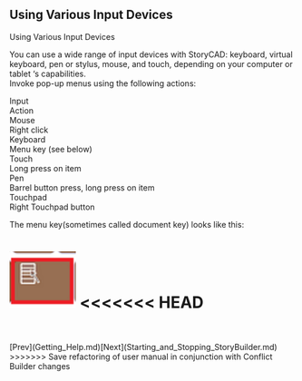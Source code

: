 ## Using Various Input Devices ##
Using Various Input Devices <br/>

You can use a wide range of input devices with StoryCAD:  keyboard, virtual keyboard, pen or stylus, mouse, and touch, depending on your computer or tablet ‘s capabilities. <br/>
Invoke pop-up menus using the following actions: <br/>

Input <br/>
Action <br/>
Mouse <br/>
Right click <br/>
Keyboard <br/>
Menu key (see below) <br/>
Touch <br/>
Long press on item <br/>
Pen <br/>
Barrel button press, long press on item <br/>
Touchpad <br/>
Right Touchpad button <br/>

The menu key(sometimes called document key) looks like this:  <br/>

![](Keyboard-Right-Mouse-Key.png)
<<<<<<< HEAD
=======
 <br/>
 <br/>
[Prev](Getting_Help.md)[Next](Starting_and_Stopping_StoryBuilder.md) <br/>
>>>>>>> Save refactoring of user manual in conjunction with Conflict Builder changes
